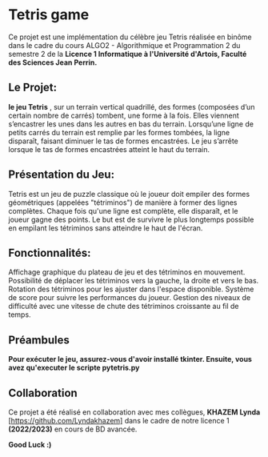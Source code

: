 # Tetris game  
Ce projet est une implémentation du célèbre jeu Tetris réalisée en binôme dans le cadre du cours ALGO2 - Algorithmique et Programmation 2 du semestre 2 de la **Licence 1 Informatique à l'Université d'Artois, Faculté des Sciences Jean Perrin.**

## Le Projet:  
**le jeu Tetris** , sur un terrain vertical quadrillé, des formes (composées d’un certain nombre de carrés) tombent, une forme à la fois. Elles viennent s’encastrer les unes dans les autres en bas du terrain. Lorsqu’une ligne de petits carrés du terrain est remplie par les formes tombées, la ligne disparaît, faisant diminuer le tas de formes encastrées. Le jeu s’arrête lorsque le tas de formes encastrées atteint le haut du terrain.

## Présentation du Jeu:  
Tetris est un jeu de puzzle classique où le joueur doit empiler des formes géométriques (appelées "tétriminos") de manière à former des lignes complètes. Chaque fois qu'une ligne est complète, elle disparaît, et le joueur gagne des points. Le but est de survivre le plus longtemps possible en empilant les tétriminos sans atteindre le haut de l'écran.

## Fonctionnalités:  
Affichage graphique du plateau de jeu et des tétriminos en mouvement.
Possibilité de déplacer les tétriminos vers la gauche, la droite et vers le bas.
Rotation des tétriminos pour les ajuster dans l'espace disponible.
Système de score pour suivre les performances du joueur.
Gestion des niveaux de difficulté avec une vitesse de chute des tétriminos croissante au fil de temps.

## Préambules
**Pour exécuter le jeu, assurez-vous d'avoir installé tkinter. Ensuite, vous avez qu'executer le scripte pytetris.py**  

## Collaboration

Ce projet a été réalisé en collaboration avec mes collègues, **KHAZEM Lynda** [https://github.com/Lyndakhazem] dans le cadre de notre licence 1 **(2022/2023)** en cours de BD avancée.


**Good Luck :)**
